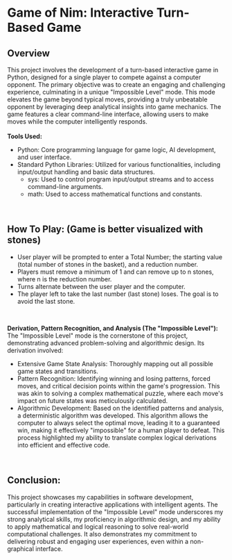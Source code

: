 <h1>Game of Nim: Interactive Turn-Based Game</h1>


<h2>Overview</h2>
This project involves the development of a turn-based interactive game in Python, designed for a single player to compete against a computer opponent. The primary objective was to create an engaging and challenging experience, culminating in a unique "Impossible Level" mode. This mode elevates the game beyond typical moves, providing a truly unbeatable opponent by leveraging deep analytical insights into game mechanics. The game features a clear command-line interface, allowing users to make moves while the computer intelligently responds.
<br />
<br />
<b>Tools Used:</b>

- <b2> Python: Core programming language for game logic, AI development, and user interface. </b2>
- <b2> Standard Python Libraries: Utilized for various functionalities, including input/output handling and basic data structures. </b2>
  - <b2>sys: Used to control program input/output streams and to access command-line arguments.</b2>
  - <b2>math: Used to access mathematical functions and constants.</b2>
<br />


<h2>How To Play: (Game is better visualized with stones)</h2>

- <b2> User player will be prompted to enter a Total Number; the starting value (total number of stones in the basket), and a reduction number. </b2>
- <b2> Players must remove a minimum of 1 and can remove up to n stones, where n is the reduction number. </b2>
- <b2> Turns alternate between the user player and the computer. </b2>
- <b2>The player left to take the last number (last stone) loses. The goal is to avoid the last stone. </b2>
<br />

<b>Derivation, Pattern Recognition, and Analysis (The "Impossible Level"):</b> <br/>
The "Impossible Level" mode is the cornerstone of this project, demonstrating advanced problem-solving and algorithmic design. Its derivation involved: <br/>
- <b2> Extensive Game State Analysis: Thoroughly mapping out all possible game states and transitions. </b2>
- <b2> Pattern Recognition: Identifying winning and losing patterns, forced moves, and critical decision points within the game's progression. This was akin to solving a complex mathematical puzzle, where each move's impact on future states was meticulously calculated. </b2>
- <b2> Algorithmic Development: Based on the identified patterns and analysis, a deterministic algorithm was developed. This algorithm allows the computer to always select the optimal move, leading it to a guaranteed win, making it effectively "impossible" for a human player to defeat. This process highlighted my ability to translate complex logical derivations into efficient and effective code.</b2>
<br />


<h2>Conclusion:</h2>
This project showcases my capabilities in software development, particularly in creating interactive applications with intelligent agents. The successful implementation of the "Impossible Level" mode underscores my strong analytical skills, my proficiency in algorithmic design, and my ability to apply mathematical and logical reasoning to solve real-world computational challenges. It also demonstrates my commitment to delivering robust and engaging user experiences, even within a non-graphical interface.
<br/>


